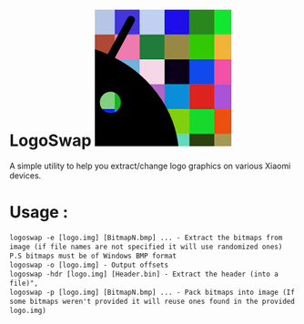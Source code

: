 
# LogoSwap ![icon](icon.png)

A simple utility to help you extract/change logo graphics on various Xiaomi devices.

 # Usage :
    logoswap -e [logo.img] [BitmapN.bmp] ... - Extract the bitmaps from image (if file names are not specified it will use randomized ones)
    P.S bitmaps must be of Windows BMP format
    logoswap -o [logo.img] - Output offsets
    logoswap -hdr [logo.img] [Header.bin] - Extract the header (into a file)", 
    logoswap -p [logo.img] [BitmapN.bmp] ... - Pack bitmaps into image (If some bitmaps weren't provided it will reuse ones found in the provided logo.img)



